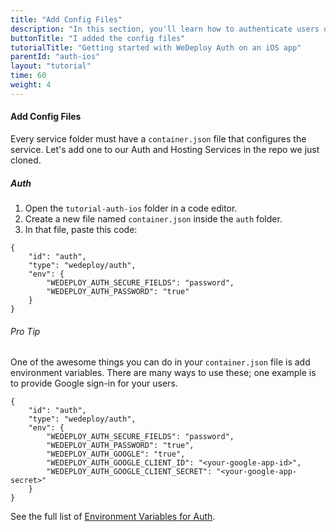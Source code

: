 ```yaml
---
title: "Add Config Files"
description: "In this section, you'll learn how to authenticate users on an iOS app using the WeDeploy Swift API Client."
buttonTitle: "I added the config files"
tutorialTitle: "Getting started with WeDeploy Auth on an iOS app"
parentId: "auth-ios"
layout: "tutorial"
time: 60
weight: 4
---
```


#### Add Config Files

Every service folder must have a `container.json` file that configures the service. Let's add one to our Auth and Hosting Services in the repo we just cloned. 

##### Auth 

1. Open the `tutorial-auth-ios` folder in a code editor.
2. Create a new file named `container.json` inside the `auth` folder.
3. In that file, paste this code:

```application/json
{
	"id": "auth",
	"type": "wedeploy/auth",
	"env": {
		"WEDEPLOY_AUTH_SECURE_FIELDS": "password",
		"WEDEPLOY_AUTH_PASSWORD": "true"
	}
}
```

<aside>

###### <span class="icon-16-star"></span> Pro Tip

One of the awesome things you can do in your `container.json` file is add environment variables. There are many ways to use these; one example is to provide Google sign-in for your users.

```application/json
{
	"id": "auth",
	"type": "wedeploy/auth",
	"env": {
		"WEDEPLOY_AUTH_SECURE_FIELDS": "password",
		"WEDEPLOY_AUTH_PASSWORD": "true",
		"WEDEPLOY_AUTH_GOOGLE": "true",
		"WEDEPLOY_AUTH_GOOGLE_CLIENT_ID": "<your-google-app-id>",
		"WEDEPLOY_AUTH_GOOGLE_CLIENT_SECRET": "<your-google-app-secret>"
	}
}
```

See the full list of <a href="http://wedeploy.com/docs/auth/environment-variables.html" target="_blank">Environment Variables for Auth</a>.


</aside>
